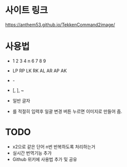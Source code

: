 # 사이트 링크 
https://anthem53.github.io/TekkenCommand2image/

# 사용법
- 1 2 3 4 n 6 7 8 9 ​
- LP RP LK RK  AL AR AP AK​
- -​
- [, ], ~ ​
- 일반 글자

- 를 적절히 입력후 일괄 변경 버튼 누르면 이미지로 만들어 줌.

# TODO 
- x2으로 같은 단어 n번 반복하도록 처리하는거
- 실시간 번역기능 추가
- Github 위키에 사용법 추가 및 공유
